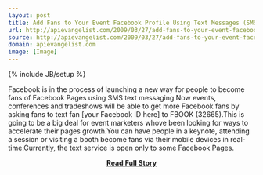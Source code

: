 ```yaml
---
layout: post
title: Add Fans to Your Event Facebook Profile Using Text Messages (SMS)
url: http://apievangelist.com/2009/03/27/add-fans-to-your-event-facebook-profile-using-text-messages-sms/
source: http://apievangelist.com/2009/03/27/add-fans-to-your-event-facebook-profile-using-text-messages-sms/
domain: apievangelist.com
image: [Image]
---
```

{% include JB/setup %}<p>Facebook is in the process of launching a new way for people to become fans of Facebook Pages using SMS text messaging.Now events, conferences and tradeshows will be able to get more Facebook fans by asking fans to text fan [your Facebook ID here] to FBOOK (32665).This is going to be a big deal for event marketers whove been looking for ways to accelerate their pages growth.You can have people in a keynote, attending a session or visiting a booth become fans via their mobile devices in real-time.Currently, the text service is open only to some Facebook Pages.</p>
<center><p><a href="http://apievangelist.com/2009/03/27/add-fans-to-your-event-facebook-profile-using-text-messages-sms/" style='padding:25px; font-sze:18px; font-weight: bold;'>Read Full Story</a></p></center>
